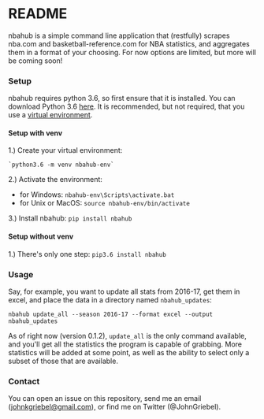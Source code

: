 # README #


nbahub is a simple command line application that (restfully) scrapes nba.com and basketball-reference.com for NBA statistics, and aggregates them in a format of your choosing. For now options are limited, but more will be coming soon!

### Setup ###

nbahub requires python 3.6, so first ensure that it is installed. You can download Python 3.6 [here](https://www.python.org/downloads/). It is recommended, but not required, that you use a [virtual environment](https://docs.python.org/3/tutorial/venv.html).

#### Setup with venv ####
1.) Create your virtual environment: 

    `python3.6 -m venv nbahub-env`

2.) Activate the environment:
- for Windows: `nbahub-env\Scripts\activate.bat`
- for Unix or MacOS: `source nbahub-env/bin/activate`

3.) Install nbahub: `pip install nbahub`

#### Setup without venv ####

1.) There's only one step: `pip3.6 install nbahub`


### Usage ###
Say, for example, you want to update all stats from 2016-17, get them in excel, and place the data in a directory named `nbahub_updates`:

```nbahub update_all --season 2016-17 --format excel --output nbahub_updates```

As of right now (version 0.1.2), `update_all` is the only command available, and you'll get all the statistics the program is capable of grabbing. More statistics will be added at some point, as well as the ability to select only a subset of those that are available.


### Contact ###
You can open an issue on this repository, send me an email (johnkgriebel@gmail.com), or find me on Twitter (@JohnGriebel).